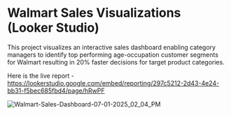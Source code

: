 # Walmart Sales Visualizations (Looker Studio)

This project visualizes an interactive sales dashboard enabling category managers to identify top performing age-occupation customer segments for Walmart resulting in 20% faster decisions for target product categories.

Here is the live report - https://lookerstudio.google.com/embed/reporting/297c5212-2d43-4e24-bb31-f5bec685fbd4/page/hRwPF

![Walmart-Sales-Dashboard-07-01-2025_02_04_PM](https://github.com/user-attachments/assets/bb0eaece-3f18-4e79-8b80-e8559e0e7c9c)

